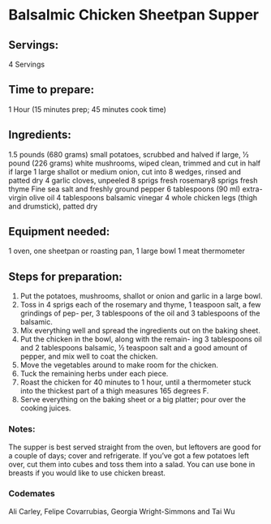 # Balsalmic Chicken Sheetpan Supper

## Servings: 
4 Servings

## Time to prepare: 
1 Hour (15 minutes prep; 45 minutes cook time)

## Ingredients:
1.5 pounds (680 grams) small potatoes, scrubbed and halved if large, 
1⁄2 pound (226 grams) white mushrooms, wiped clean, trimmed and cut in half if large
1 large shallot or medium onion, cut into 8 wedges, rinsed and patted dry
4 garlic cloves, unpeeled
8 sprigs fresh rosemary8 sprigs fresh thyme
Fine sea salt and freshly ground pepper
6 tablespoons (90 ml) extra-virgin olive oil 
4 tablespoons balsamic vinegar
4 whole chicken legs (thigh and drumstick), patted dry

## Equipment needed:
1 oven, one sheetpan or roasting pan,
1 large bowl
1 meat thermometer 

## Steps for preparation:
1. Put the potatoes, mushrooms, shallot or onion and garlic in a large bowl. 
2. Toss in 4 sprigs each of the rosemary and thyme, 1 teaspoon salt, a few grindings of pep- per, 3 tablespoons of the oil and 3 tablespoons of the balsamic. 
3. Mix everything well and spread the ingredients out on the baking sheet.
4. Put the chicken in the bowl, along with the remain- ing 3 tablespoons oil and 2 tablespoons balsamic,
1⁄2 teaspoon salt and a good amount of pepper, and mix well to coat the chicken. 
5. Move the vegetables around to make room for the chicken. 
6. Tuck the remaining herbs under each piece.
7. Roast the chicken for 40 minutes to 1 hour, until a thermometer stuck into the thickest part of a thigh measures 165 degrees F.
8. Serve everything on the baking sheet or a big platter; pour over the cooking juices.


### Notes:
The supper is best served straight from the oven, but leftovers are good for a couple of days; cover and refrigerate. If you’ve got a few potatoes left over, cut them into cubes and toss them into a salad.
You can use bone in breasts if you would like to use chicken breast. 

### Codemates #
Ali Carley, Felipe Covarrubias, Georgia Wright-Simmons and Tai Wu

